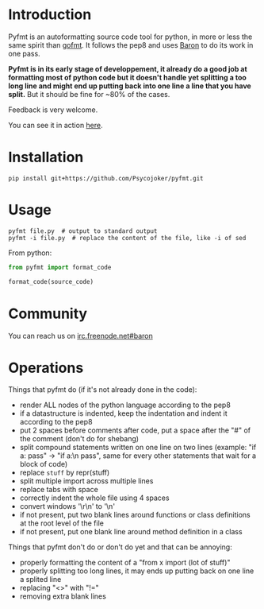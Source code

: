Introduction
============

Pyfmt is an autoformatting source code tool for python, in more or less the
same spirit than [gofmt](http://golang.org/cmd/gofmt/). It follows the pep8 and
uses [Baron](https://github.com/Psycojoker/baron) to do its work in one pass.

**Pyfmt is in its early stage of developpement, it already do a good job at
formatting most of python code but it doesn't handle yet splitting a too long
line and might end up putting back into one line a line that you have split.**
But it should be fine for ~80% of the cases.

Feedback is very welcome.

You can see it in action [here](https://github.com/Psycojoker/pyfmt/commit/145a186b00f842d62be71959f698f84b033310ff).

Installation
============

    pip install git+https://github.com/Psycojoker/pyfmt.git

Usage
=====

    pyfmt file.py  # output to standard output
    pyfmt -i file.py  # replace the content of the file, like -i of sed

From python:

```python
from pyfmt import format_code

format_code(source_code)
```

Community
=========

You can reach us on [irc.freenode.net#baron](https://webchat.freenode.net/?channels=%23baron)

Operations
==========

Things that pyfmt do (if it's not already done in the code):

* render ALL nodes of the python language according to the pep8
* if a datastructure is indented, keep the indentation and indent it according to the pep8
* put 2 spaces before comments after code, put a space after the "#" of the comment (don't do for shebang)
* split compound statements written on one line on two lines (example: "if a: pass" -> "if a:\n    pass", same for every other statements that wait for a block of code)
* replace `stuff` by repr(stuff)
* split multiple import across multiple lines
* replace tabs with space
* correctly indent the whole file using 4 spaces
* convert windows '\r\n' to '\n'
* if not present, put two blank lines around functions or class definitions at the root level of the file
* if not present, put one blank line around method definition in a class

Things that pyfmt don't do or don't do yet and that can be annoying:

* properly formatting the content of a "from x import (lot of stuff)"
* properly splitting too long lines, it may ends up putting back on one line a splited line
* replacing "<>" with "!="
* removing extra blank lines
